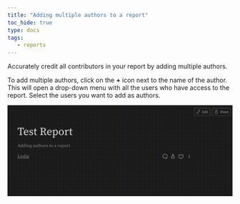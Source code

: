```yaml
---
title: "Adding multiple authors to a report"
toc_hide: true
type: docs
tags:
   - reports
---
```

Accurately credit all contributors in your report by adding multiple authors.

To add multiple authors, click on the **+** icon next to the name of the author. This will open a drop-down menu with all the users who have access to the report. Select the users you want to add as authors.

![](/images/reports/reports_faq_add_multiple_reports.gif)